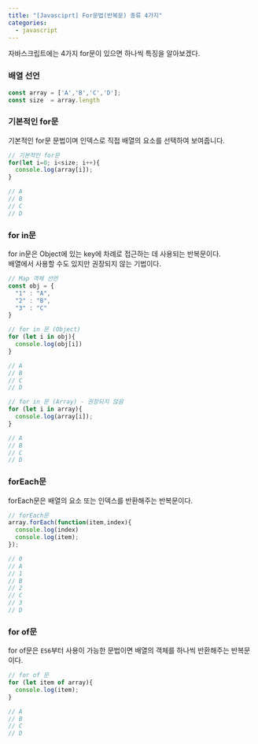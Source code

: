```yaml
---
title: "[Javasciprt] For문법(반복문) 종류 4가지"
categories: 
  - javascript
---
```


자바스크립트에는 4가지 for문이 있으면 하나씩 특징을 알아보겠다.

### 배열 선언
```javascript
const array = ['A','B','C','D'];
const size  = array.length
```

### 기본적인 for문
기본적인 for문 문법이며 인덱스로 직접 배열의 요소를 선택하여 보여줍니다.
```javascript
// 기본적인 for문
for(let i=0; i<size; i++){
  console.log(array[i]);
}

// A
// B
// C
// D
```

### for in문
for in문은 Object에 있는 key에 차례로 접근하는 데 사용되는 반복문이다.<br>
배열에서 사용할 수도 있지만 권장되지 않는 기법이다.
```javascript
// Map 객체 선언
const obj = {
  "1" : "A",
  "2" : "B",
  "3" : "C"
}

// for in 문 (Object)
for (let i in obj){
  console.log(obj[i])
}

// A
// B
// C
// D

// for in 문 (Array) - 권장되지 않음
for (let i in array){
  console.log(array[i]);
}

// A
// B
// C
// D
```

### forEach문
forEach문은 배열의 요소 또는 인덱스를 반환해주는 반복문이다.
```javascript
// forEach문
array.forEach(function(item,index){
  console.log(index)
  console.log(item);
});

// 0
// A
// 1
// B
// 2
// C
// 3
// D
```

### for of문
for of문은 `ES6`부터 사용이 가능한 문법이면 배열의 객체를 하나씩 반환해주는 반복문이다.
```javascript
// for of 문
for (let item of array){
  console.log(item);
}

// A
// B
// C
// D
```